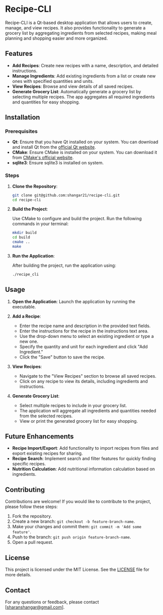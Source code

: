 # Recipe-CLI

Recipe-CLI is a Qt-based desktop application that allows users to create, manage, and view recipes. It also provides functionality to generate a grocery list by aggregating ingredients from selected recipes, making meal planning and shopping easier and more organized.

## Features

- **Add Recipes**: Create new recipes with a name, description, and detailed instructions.
- **Manage Ingredients**: Add existing ingredients from a list or create new ones with specified quantities and units.
- **View Recipes**: Browse and view details of all saved recipes.
- **Generate Grocery List**: Automatically generate a grocery list by selecting multiple recipes. The app aggregates all required ingredients and quantities for easy shopping.

## Installation

### Prerequisites

- **Qt**: Ensure that you have Qt installed on your system. You can download and install Qt from the [official Qt website](https://www.qt.io/download).
- **CMake**: Ensure CMake is installed on your system. You can download it from [CMake's official website](https://cmake.org/download/).
- **sqlite3**: Ensure sqlite3 is installed on system.

### Steps

1. **Clone the Repository**:

    ```bash
    git clone git@github.com:shangar21/recipe-cli.git
    cd recipe-cli
    ```

2. **Build the Project**:

    Use CMake to configure and build the project. Run the following commands in your terminal:

    ```bash
    mkdir build
    cd build
    cmake ..
    make
    ```

3. **Run the Application**:

    After building the project, run the application using:

    ```bash
    ./recipe_cli
    ```

## Usage

1. **Open the Application**: Launch the application by running the executable.

2. **Add a Recipe**:
   - Enter the recipe name and description in the provided text fields.
   - Enter the instructions for the recipe in the instructions text area.
   - Use the drop-down menu to select an existing ingredient or type a new one.
   - Specify the quantity and unit for each ingredient and click "Add Ingredient."
   - Click the "Save" button to save the recipe.

3. **View Recipes**:
   - Navigate to the "View Recipes" section to browse all saved recipes.
   - Click on any recipe to view its details, including ingredients and instructions.

4. **Generate Grocery List**:
   - Select multiple recipes to include in your grocery list.
   - The application will aggregate all ingredients and quantities needed from the selected recipes.
   - View or print the generated grocery list for easy shopping.

## Future Enhancements

- **Recipe Import/Export**: Add functionality to import recipes from files and export existing recipes for sharing.
- **Recipe Search**: Implement search and filter features for quickly finding specific recipes.
- **Nutrition Calculation**: Add nutritional information calculation based on ingredients.

## Contributing

Contributions are welcome! If you would like to contribute to the project, please follow these steps:

1. Fork the repository.
2. Create a new branch: `git checkout -b feature-branch-name`.
3. Make your changes and commit them: `git commit -m 'Add some feature'`.
4. Push to the branch: `git push origin feature-branch-name`.
5. Open a pull request.

## License

This project is licensed under the MIT License. See the [LICENSE](LICENSE) file for more details.

## Contact

For any questions or feedback, please contact [sharanshangar@gmail.com].

